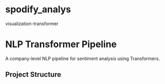 # spodify_analys
visualization-transformer

# NLP Transformer Pipeline

A company-level NLP pipeline for sentiment analysis using Transformers.

## Project Structure

